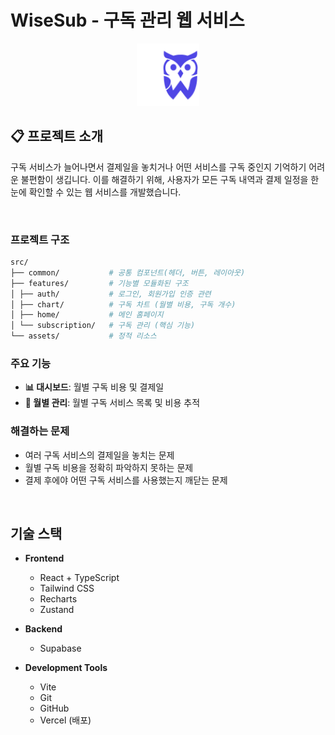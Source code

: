 # WiseSub - 구독 관리 웹 서비스

<div align="center">
  <img src="public/logo.svg" alt="WiseSub Logo" width="100"/>
</div>

## 📋 프로젝트 소개

구독 서비스가 늘어나면서 결제일을 놓치거나 어떤 서비스를 구독 중인지 기억하기 어려운 불편함이 생깁니다. 이를 해결하기 위해, 사용자가 모든 구독 내역과 결제 일정을 한눈에 확인할 수 있는 웹 서비스를 개발했습니다.

<br />

### 프로젝트 구조

```bash
src/
├── common/           # 공통 컴포넌트(헤더, 버튼, 레이아웃)
├── features/         # 기능별 모듈화된 구조
│ ├── auth/           # 로그인, 회원가입 인증 관련
│ ├── chart/          # 구독 차트 (월별 비용, 구독 개수)
│ ├── home/           # 메인 홈페이지
│ └── subscription/   # 구독 관리 (핵심 기능)
└── assets/           # 정적 리소스
```

### 주요 기능

- **📊 대시보드**: 월별 구독 비용 및 결제일
- **📅 월별 관리**: 월별 구독 서비스 목록 및 비용 추적

### 해결하는 문제

- 여러 구독 서비스의 결제일을 놓치는 문제
- 월별 구독 비용을 정확히 파악하지 못하는 문제
- 결제 후에야 어떤 구독 서비스를 사용했는지 깨닫는 문제

<br />

## 기술 스택

- **Frontend**
  - React + TypeScript
  - Tailwind CSS
  - Recharts
  - Zustand

- **Backend**
  - Supabase

- **Development Tools**
  - Vite
  - Git
  - GitHub
  - Vercel (배포)
